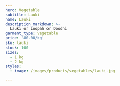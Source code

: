 ```yaml
---
hero: Vegetable
subtitle: Lauki
name: Lauki
description_markdown: >-
  Lauki or Loopah or Doodhi
garment_type: vegetable
price: '80.00/kg'
sku: lauki
stock: 100
sizes:
  - 1 kg
  - 2 kg
styles:
  - image: /images/products/vegetables/lauki.jpg

---
```

